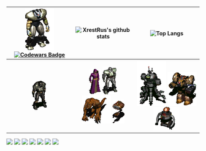 
| ![](https://github.com/XrestRus/XrestRus/blob/main/asset/Frank%20Horrigan%20Fallout2.gif) [![Codewars Badge](https://www.codewars.com/users/XrestRus/badges/micro)](https://www.codewars.com/users/XrestRus) | ![XrestRus's github stats](https://github-readme-stats.vercel.app/api?username=XrestRus&count_private=true&show_icons=true) | ![Top Langs](https://github-readme-stats.vercel.app/api/top-langs/?username=XrestRus&layout=compact&langs_count=20) |
| :-: | :-: | :-: |
| ![](https://github.com/XrestRus/XrestRus/blob/main/asset/a-a-1.gif) | ![](https://github.com/XrestRus/XrestRus/blob/main/asset/a-a-2.gif) ![](https://github.com/XrestRus/XrestRus/blob/main/asset/a-a-3.gif) ![](https://github.com/XrestRus/XrestRus/blob/main/asset/a-a-5-m.gif) ![](https://github.com/XrestRus/XrestRus/blob/main/asset/r-a-4-m.gif) | ![](https://github.com/XrestRus/XrestRus/blob/main/asset/r-a-1.gif) ![](https://github.com/XrestRus/XrestRus/blob/main/asset/r-a-2.gif) ![](https://github.com/XrestRus/XrestRus/blob/main/asset/r-a-3.gif) |

![](https://img.shields.io/badge/-typescript-%23C21325?style=for-the-badge&color=black&logo=typescript)
![](https://img.shields.io/badge/-javascript-%23C21325?style=for-the-badge&color=black&logo=javascript)
![](https://img.shields.io/badge/-react-%23C21325?style=for-the-badge&color=black&logo=react)
![](https://img.shields.io/badge/-vue-%23C21325?style=for-the-badge&color=black&logo=vuedotjs)
![](https://img.shields.io/badge/-net-%23C21325?style=for-the-badge&color=black&logo=dotnet)
![](https://img.shields.io/badge/-php-%23C21325?style=for-the-badge&color=black&logo=php)
![](https://img.shields.io/badge/-laravel-%23C21325?style=for-the-badge&color=black&logo=laravel)
